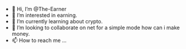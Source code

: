 - 👋 Hi, I’m @The-Earner
- 👀 I’m interested in earning.
- 🌱 I’m currently learning about crypto.
- 💞️ I’m looking to collaborate on net for a simple mode how can i make money.
- 📫 How to reach me ...

<!---
The-Earner/The-Earner is a ✨ special ✨ repository because its `README.md` (this file) appears on your GitHub profile.
You can click the Preview link to take a look at your changes.
--->
